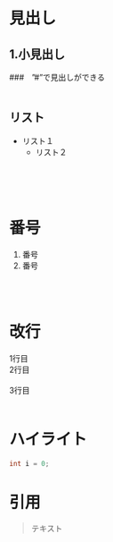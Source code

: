 # 見出し
## 1.小見出し
###　”#”で見出しができる
<br>
<br>
## リスト
* リスト１
    * リスト２
<br>
<br>
<br>

# 番号
1. 番号
2. 番号

<br>
<br>

# 改行  
1行目  
2行目  
<br>
3行目
<br>
<br>

# ハイライト
```java
int i = 0;
```

# 引用
> テキスト